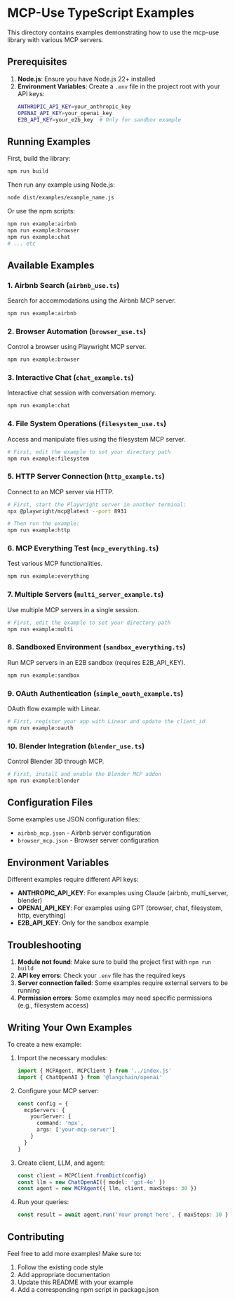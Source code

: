 # MCP-Use TypeScript Examples

This directory contains examples demonstrating how to use the mcp-use library with various MCP servers.

## Prerequisites

1. **Node.js**: Ensure you have Node.js 22+ installed
2. **Environment Variables**: Create a `.env` file in the project root with your API keys:
   ```bash
   ANTHROPIC_API_KEY=your_anthropic_key
   OPENAI_API_KEY=your_openai_key
   E2B_API_KEY=your_e2b_key  # Only for sandbox example
   ```

## Running Examples

First, build the library:
```bash
npm run build
```

Then run any example using Node.js:
```bash
node dist/examples/example_name.js
```

Or use the npm scripts:
```bash
npm run example:airbnb
npm run example:browser
npm run example:chat
# ... etc
```

## Available Examples

### 1. Airbnb Search (`airbnb_use.ts`)
Search for accommodations using the Airbnb MCP server.
```bash
npm run example:airbnb
```

### 2. Browser Automation (`browser_use.ts`)
Control a browser using Playwright MCP server.
```bash
npm run example:browser
```

### 3. Interactive Chat (`chat_example.ts`)
Interactive chat session with conversation memory.
```bash
npm run example:chat
```

### 4. File System Operations (`filesystem_use.ts`)
Access and manipulate files using the filesystem MCP server.
```bash
# First, edit the example to set your directory path
npm run example:filesystem
```

### 5. HTTP Server Connection (`http_example.ts`)
Connect to an MCP server via HTTP.
```bash
# First, start the Playwright server in another terminal:
npx @playwright/mcp@latest --port 8931

# Then run the example:
npm run example:http
```

### 6. MCP Everything Test (`mcp_everything.ts`)
Test various MCP functionalities.
```bash
npm run example:everything
```

### 7. Multiple Servers (`multi_server_example.ts`)
Use multiple MCP servers in a single session.
```bash
# First, edit the example to set your directory path
npm run example:multi
```

### 8. Sandboxed Environment (`sandbox_everything.ts`)
Run MCP servers in an E2B sandbox (requires E2B_API_KEY).
```bash
npm run example:sandbox
```

### 9. OAuth Authentication (`simple_oauth_example.ts`)
OAuth flow example with Linear.
```bash
# First, register your app with Linear and update the client_id
npm run example:oauth
```

### 10. Blender Integration (`blender_use.ts`)
Control Blender 3D through MCP.
```bash
# First, install and enable the Blender MCP addon
npm run example:blender
```

## Configuration Files

Some examples use JSON configuration files:
- `airbnb_mcp.json` - Airbnb server configuration
- `browser_mcp.json` - Browser server configuration

## Environment Variables

Different examples require different API keys:
- **ANTHROPIC_API_KEY**: For examples using Claude (airbnb, multi_server, blender)
- **OPENAI_API_KEY**: For examples using GPT (browser, chat, filesystem, http, everything)
- **E2B_API_KEY**: Only for the sandbox example

## Troubleshooting

1. **Module not found**: Make sure to build the project first with `npm run build`
2. **API key errors**: Check your `.env` file has the required keys
3. **Server connection failed**: Some examples require external servers to be running
4. **Permission errors**: Some examples may need specific permissions (e.g., filesystem access)

## Writing Your Own Examples

To create a new example:

1. Import the necessary modules:
   ```typescript
   import { MCPAgent, MCPClient } from '../index.js'
   import { ChatOpenAI } from '@langchain/openai'
   ```

2. Configure your MCP server:
   ```typescript
   const config = {
     mcpServers: {
       yourServer: {
         command: 'npx',
         args: ['your-mcp-server']
       }
     }
   }
   ```

3. Create client, LLM, and agent:
   ```typescript
   const client = MCPClient.fromDict(config)
   const llm = new ChatOpenAI({ model: 'gpt-4o' })
   const agent = new MCPAgent({ llm, client, maxSteps: 30 })
   ```

4. Run your queries:
   ```typescript
   const result = await agent.run('Your prompt here', { maxSteps: 30 })
   ```

## Contributing

Feel free to add more examples! Make sure to:
1. Follow the existing code style
2. Add appropriate documentation
3. Update this README with your example
4. Add a corresponding npm script in package.json